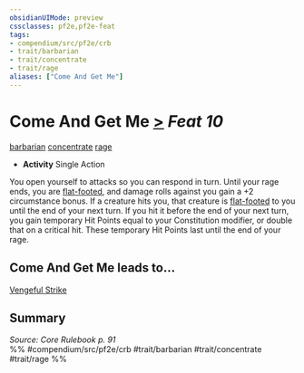 ```yaml
---
obsidianUIMode: preview
cssclasses: pf2e,pf2e-feat
tags:
- compendium/src/pf2e/crb
- trait/barbarian
- trait/concentrate
- trait/rage
aliases: ["Come And Get Me"]
---
```

# Come And Get Me  [>](rules/core-rulebook/chapter-9-playing-the-game.md#Actions "Single Action") *Feat 10*  
[barbarian](rules/traits/barbarian.md "Barbarian Class Trait")  [concentrate](rules/traits/concentrate.md "Concentrate Action & Ability Trait")  [rage](rules/traits/rage.md "Rage Combat Trait")  

- **Activity** Single Action

You open yourself to attacks so you can respond in turn. Until your rage ends, you are [flat-footed](rules/conditions.md#Flat-footed), and damage rolls against you gain a +2 circumstance bonus. If a creature hits you, that creature is [flat-footed](rules/conditions.md#Flat-footed) to you until the end of your next turn. If you hit it before the end of your next turn, you gain temporary Hit Points equal to your Constitution modifier, or double that on a critical hit. These temporary Hit Points last until the end of your rage.

## Come And Get Me leads to...

[Vengeful Strike](compendium/feats/vengeful-strike.md)

## Summary

*Source: Core Rulebook p. 91*  
%% #compendium/src/pf2e/crb #trait/barbarian #trait/concentrate #trait/rage %%
